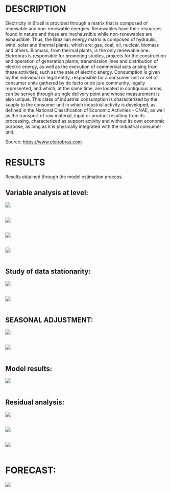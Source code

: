 # **DESCRIPTION**
Electricity in Brazil is provided through a matrix that is composed of renewable and non-renewable energies. Renewables have their resources found in nature and these are inexhaustible while non-renewables are exhaustible. Thus, the Brazilian energy matrix is ​​composed of hydraulic, wind, solar and thermal plants, which are: gas, coal, oil, nuclear, biomass and others. Biomass, from thermal plants, is the only renewable one. Eletrobras is responsible for promoting studies, projects for the construction and operation of generation plants, transmission lines and distribution of electric energy, as well as the execution of commercial acts arising from these activities, such as the sale of electric energy. Consumption is given by the individual or legal entity, responsible for a consumer unit or set of consumer units gathered by de facto or de jure community, legally represented, and which, at the same time, are located in contiguous areas, can be served through a single delivery point and whose measurement is also unique. This class of industrial consumption is characterized by the supply to the consumer unit in which industrial activity is developed, as defined in the National Classification of Economic Activities - CNAE, as well as the transport of raw material, input or product resulting from its processing, characterized as support activity and without its own economic purpose, as long as it is physically integrated with the industrial consumer unit.

Source: https://www.eletrobras.com

# **RESULTS**
Results obtained through the model estimation process.

## Variable analysis at level:
<img src="4_results/1_time_serie.jpg"> <br /> <br />


<img src="4_results/2_fac_facp_level.jpg"> <br /> <br />


<img src="4_results/3_periodogram_level.jpg"> <br /> <br />


<img src="4_results/4.jpg"> <br /> <br />


## Study of data stationarity:
<img src="4_results/5.jpg"> <br /> <br />


<img src="4_results/6.jpg"> <br /> <br />


## SEASONAL ADJUSTMENT:
<img src="4_results/7_x13_results.jpg"> <br /> <br />


<img src="4_results/8_x13_seasonal_adjustment.jpg"> <br /> <br />


## Model results:
<img src="4_results/9.jpg"> <br /> <br />


## Residual analysis:
<img src="4_results/10_residuals (acf and pacf).jpg"> <br /> <br />


<img src="4_results/11_residuals (frequency distribution).jpg"> <br /> <br />


<img src="4_results/12_residuals (time serie).jpg"> <br /> <br />


# FORECAST:
<img src="4_results/13_observed_fitted_predict.jpg"> <br /> <br />
